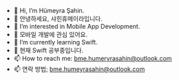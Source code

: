 - 👋 Hi, I’m Hümeyra Şahin. 
- 👋 안녕하세요, 샤힌휴메이라입니다.
- 👀 I’m interested in Mobile App Development. 
- 👀 모바일 개발에 관심 있어요.
- 🌱 I’m currently learning Swift. 
- 🌱 현재 Swift 공부중입니다.
- 📫 How to reach me: bme.humeryrasahin@outlook.com
- 📫 연락 방법; bme.humeyrasahin@outlook.com

<!---
humeyrasahin7/humeyrasahin7 is a ✨ special ✨ repository because its `README.md` (this file) appears on your GitHub profile.
You can click the Preview link to take a look at your changes.
--->
